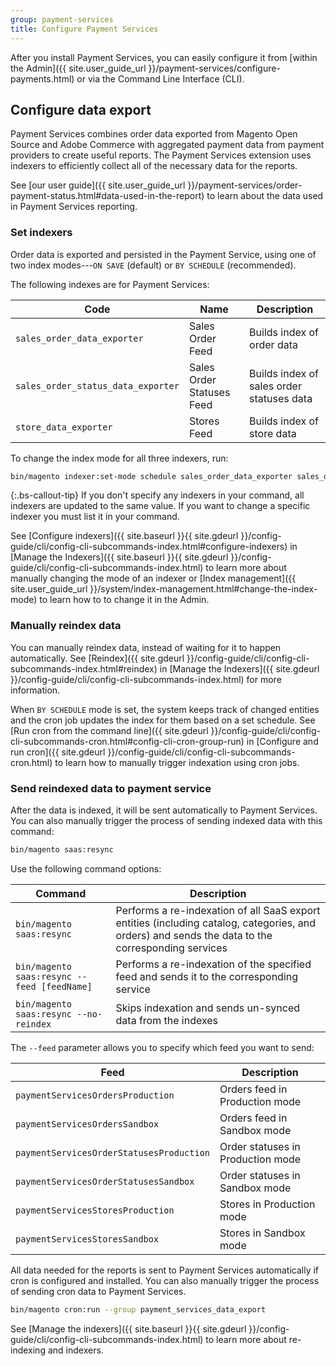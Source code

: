 ```yaml
---
group: payment-services
title: Configure Payment Services
---
```


After you install Payment Services, you can easily configure it from [within the Admin]({{ site.user_guide_url }}/payment-services/configure-payments.html) or via the Command Line Interface (CLI).

## Configure data export

Payment Services combines order data exported from Magento Open Source and Adobe Commerce with aggregated payment data from payment providers to create useful reports. The Payment Services extension uses indexers to efficiently collect all of the necessary data for the reports.

See [our user guide]({{ site.user_guide_url }}/payment-services/order-payment-status.html#data-used-in-the-report) to learn about the data used in Payment Services reporting.

### Set indexers

Order data is exported and persisted in the Payment Service, using one of two index modes---`ON SAVE` (default) or `BY SCHEDULE` (recommended).

The following indexes are for Payment Services:

|   Code    |   Name    |   Description    |
|    ---    |  ---  |  ---  |
|   `sales_order_data_exporter`    |   Sales Order Feed   |   Builds index of order data  |
|   `sales_order_status_data_exporter`    |   Sales Order Statuses Feed    |    Builds index of sales order statuses data   |
|   `store_data_exporter`    |   Stores Feed    |   Builds index of store data   |

To change the index mode for all three indexers, run:

``` bash
bin/magento indexer:set-mode schedule sales_order_data_exporter sales_order_status_data_exporter store_data_exporter
```

{:.bs-callout-tip}
If you don't specify any indexers in your command, all indexers are updated to the same value. If you want to change a specific indexer you must list it in your command.

See [Configure indexers]({{ site.baseurl }}{{ site.gdeurl }}/config-guide/cli/config-cli-subcommands-index.html#configure-indexers) in [Manage the Indexers]({{ site.baseurl }}{{ site.gdeurl }}/config-guide/cli/config-cli-subcommands-index.html) to learn more about manually changing the mode of an indexer or [Index management]({{ site.user_guide_url }}/system/index-management.html#change-the-index-mode) to learn how to to change it in the Admin.

### Manually reindex data

You can manually reindex data, instead of waiting for it to happen automatically. See [Reindex]({{ site.gdeurl }}/config-guide/cli/config-cli-subcommands-index.html#reindex) in [Manage the Indexers]({{ site.gdeurl }}/config-guide/cli/config-cli-subcommands-index.html) for more information.

When `BY SCHEDULE` mode is set, the system keeps track of changed entities and the cron job updates the index for them based on a set schedule. See [Run cron from the command line]({{ site.gdeurl }}/config-guide/cli/config-cli-subcommands-cron.html#config-cli-cron-group-run) in [Configure and run cron]({{ site.gdeurl }}/config-guide/cli/config-cli-subcommands-cron.html) to learn how to manually trigger indexation using cron jobs.

### Send reindexed data to payment service

After the data is indexed, it will be sent automatically to Payment Services. You can also manually trigger the process of sending indexed data with this command:

``` bash
bin/magento saas:resync
```

Use the following command options:

|   Command    |   Description    |
|  ---  |  ---  |
|   `bin/magento saas:resync`    |    Performs a re-indexation of all SaaS export entities (including catalog, categories, and orders) and sends the data to the corresponding services   |
|   `bin/magento saas:resync --feed [feedName]`    |   Performs a re-indexation of the specified feed and sends it to the corresponding service   |
|   `bin/magento saas:resync --no-reindex`    |    Skips indexation and sends un-synced data from the indexes  |

The `--feed` parameter allows you to specify which feed you want to send:

|   Feed    |   Description    |
|  ---  |  ---  |
|    `paymentServicesOrdersProduction`   |   Orders feed in Production mode    |
|    `paymentServicesOrdersSandbox`    |   Orders feed in Sandbox mode    |
|    `paymentServicesOrderStatusesProduction`   |   Order statuses in Production mode    |
|    `paymentServicesOrderStatusesSandbox`   |   Order statuses in Sandbox mode    |
|    `paymentServicesStoresProduction`   |    Stores in Production mode   |
|    `paymentServicesStoresSandbox`  |   Stores in Sandbox mode    |

All data needed for the reports is sent to Payment Services automatically if cron is configured and installed. You can also manually trigger the process of sending cron data to Payment Services.

``` bash
bin/magento cron:run --group payment_services_data_export
```

See [Manage the indexers]({{ site.baseurl }}{{ site.gdeurl }}/config-guide/cli/config-cli-subcommands-index.html) to learn more about re-indexing and indexers.
